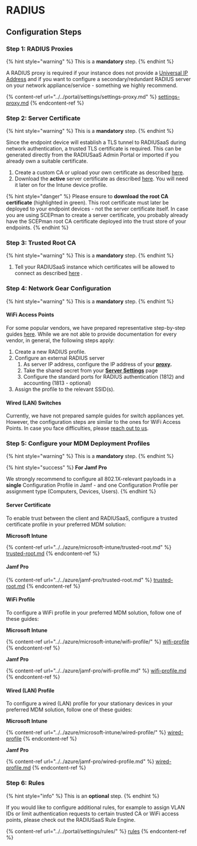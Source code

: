 # RADIUS

## Configuration Steps

### Step 1: RADIUS Proxies

{% hint style="warning" %}
This is a **mandatory** step.
{% endhint %}

A RADIUS proxy is required if your instance does not provide a [Universal IP Address](../../portal/settings/settings-server/ports-and-ip-addresses.md#universal-ip-address-tcp-+-udp) and if you want to configure a secondary/redundant RADIUS server on your network appliance/service - something we highly recommend.

{% content-ref url="../../portal/settings/settings-proxy.md" %}
[settings-proxy.md](../../portal/settings/settings-proxy.md)
{% endcontent-ref %}

### Step 2: Server Certificate

{% hint style="warning" %}
This is a **mandatory** step.
{% endhint %}

Since the endpoint device will establish a TLS tunnel to RADIUSaaS during network authentication, a trusted TLS certificate is required. This can be generated directly from the RADIUSaaS Admin Portal or imported if you already own a suitable certificate.

1. Create a custom CA or upload your own certificate as described [here](../../portal/settings/settings-server/certificates.md#server-certificates).&#x20;
2. Download the **active** server certificate as described [here](../../portal/settings/settings-server/certificates.md#download). You will need it later on for the Intune device profile.

{% hint style="danger" %}
Please ensure to **download** **the root CA certificate** (highlighted in green). This root certificate must later be deployed to your endpoint devices - not the server certificate itself. In case you are using SCEPman to create a server certificate, you probably already have the SCEPman root CA certificate deployed into the trust store of your endpoints.
{% endhint %}

### Step 3: Trusted Root CA

{% hint style="warning" %}
This is a **mandatory** step.
{% endhint %}

1. Tell your RADIUSaaS instance which certificates will be allowed to connect as described [here](../../portal/settings/settings-trusted-roots/trusted-roots.md#add) .

### Step 4: Network Gear Configuration

{% hint style="warning" %}
This is a **mandatory** step.
{% endhint %}

#### WiFi Access Points

For some popular vendors, we have prepared representative step-by-step guides [here](../access-point-setup/proxy-needed/). While we are not able to provide documentation for every vendor, in general, the following steps apply:

1. Create a new RADIUS profile.
2. Configure an external RADIUS server
   1. As server IP address, configure the IP address of your [**proxy**](../../portal/settings/settings-server/ports-and-ip-addresses.md#server-ip-address-and-location)**.**
   2. Take the shared secret from your [**Server Settings**](../../portal/settings/settings-server/ports-and-ip-addresses.md#shared-secret) page
   3. Configure the standard ports for RADIUS authentication (1812) and accounting (1813 - optional)
3. Assign the profile to the relevant SSID(s).

#### Wired (LAN) Switches

Currently, we have not prepared sample guides for switch appliances yet. However, the configuration steps are similar to the ones for WiFi Access Points. In case you face difficulties, please [reach out to us](https://www.radius-as-a-service.com/help/).

### Step 5: Configure your MDM Deployment Profiles

{% hint style="warning" %}
This is a **mandatory** step.
{% endhint %}

{% hint style="success" %}
**For Jamf Pro**

We strongly recommend to configure all 802.1X-relevant payloads in a **single** Configuration Profile in Jamf - and one Configuration Profile per assignment type (Computers, Devices, Users).&#x20;
{% endhint %}

#### Server Certificate

To enable trust between the client and RADIUSaaS, configure a trusted certificate profile in your preferred MDM solution:

**Microsoft Intune**

{% content-ref url="../../azure/microsoft-intune/trusted-root.md" %}
[trusted-root.md](../../azure/microsoft-intune/trusted-root.md)
{% endcontent-ref %}

#### Jamf Pro

{% content-ref url="../../azure/jamf-pro/trusted-root.md" %}
[trusted-root.md](../../azure/jamf-pro/trusted-root.md)
{% endcontent-ref %}

#### WiFi Profile

To configure a WiFi profile in your preferred MDM solution, follow one of these guides:

**Microsoft Intune**

{% content-ref url="../../azure/microsoft-intune/wifi-profile/" %}
[wifi-profile](../../azure/microsoft-intune/wifi-profile/)
{% endcontent-ref %}

**Jamf Pro**

{% content-ref url="../../azure/jamf-pro/wifi-profile.md" %}
[wifi-profile.md](../../azure/jamf-pro/wifi-profile.md)
{% endcontent-ref %}

#### Wired (LAN) Profile

To configure a wired (LAN) profile for your stationary devices in your preferred MDM solution, follow one of these guides:

**Microsoft Intune**

{% content-ref url="../../azure/microsoft-intune/wired-profile/" %}
[wired-profile](../../azure/microsoft-intune/wired-profile/)
{% endcontent-ref %}

**Jamf Pro**

{% content-ref url="../../azure/jamf-pro/wired-profile.md" %}
[wired-profile.md](../../azure/jamf-pro/wired-profile.md)
{% endcontent-ref %}

### Step 6: Rules

{% hint style="info" %}
This is an **optional** step.
{% endhint %}

If you would like to configure additional rules, for example to assign VLAN IDs or limit authentication requests to certain trusted CA or WiFi access points, please check out the RADIUSaaS Rule Engine.

{% content-ref url="../../portal/settings/rules/" %}
[rules](../../portal/settings/rules/)
{% endcontent-ref %}

